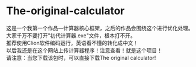 # The-original-calculator
这是一个我第一个作品—计算器核心框架，之后的作品会围绕这个进行优化处理。                                                   
大家千万不要打开"初代计算器.exe"文件，根本打不开。                                                                      
推荐使用Clion软件编码运行，英语看不懂的转化成中文！                                                                     
以后我还是在这个网站上传计算器程序！注意查看！就是这个项目！                                                             
请注意：当您下载该包时，可以直接下载The original calculator!
